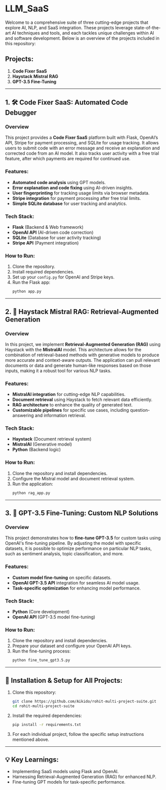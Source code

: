 # LLM_SaaS



Welcome to a comprehensive suite of three cutting-edge projects that explore AI, NLP, and SaaS integration. These projects leverage state-of-the-art AI techniques and tools, and each tackles unique challenges within AI and software development. Below is an overview of the projects included in this repository:

## Projects:
1. **Code Fixer SaaS**  
2. **Haystack Mistral RAG**  
3. **GPT-3.5 Fine-Tuning**

---

## 1. 🛠️ Code Fixer SaaS: Automated Code Debugger

### Overview
This project provides a **Code Fixer SaaS** platform built with Flask, OpenAI’s API, Stripe for payment processing, and SQLite for usage tracking. It allows users to submit code with an error message and receive an explanation and corrected code from an AI model. It also tracks user activity with a free trial feature, after which payments are required for continued use.

### Features:
- **Automated code analysis** using GPT models.
- **Error explanation and code fixing** using AI-driven insights.
- **User fingerprinting** for tracking usage limits via browser metadata.
- **Stripe integration** for payment processing after free trial limits.
- **Simple SQLite database** for user tracking and analytics.

### Tech Stack:
- **Flask** (Backend & Web framework)
- **OpenAI API** (AI-driven code correction)
- **SQLite** (Database for user activity tracking)
- **Stripe API** (Payment integration)

### How to Run:
1. Clone the repository.
2. Install required dependencies.
3. Set up your `config.py` for OpenAI and Stripe keys.
4. Run the Flask app:
   ```bash
   python app.py
   ```
   
---

## 2. 🧠 Haystack Mistral RAG: Retrieval-Augmented Generation

### Overview
In this project, we implement **Retrieval-Augmented Generation (RAG)** using Haystack with the **MistralAI** model. This architecture allows for the combination of retrieval-based methods with generative models to produce more accurate and context-aware outputs. The application can pull relevant documents or data and generate human-like responses based on those inputs, making it a robust tool for various NLP tasks.

### Features:
- **MistralAI integration** for cutting-edge NLP capabilities.
- **Document retrieval** using Haystack to fetch relevant data efficiently.
- **RAG architecture** to enhance the quality of generated text.
- **Customizable pipelines** for specific use cases, including question-answering and information retrieval.

### Tech Stack:
- **Haystack** (Document retrieval system)
- **MistralAI** (Generative model)
- **Python** (Backend logic)

### How to Run:
1. Clone the repository and install dependencies.
2. Configure the Mistral model and document retrieval system.
3. Run the application:
   ```bash
   python rag_app.py
   ```

---

## 3. 🤖 GPT-3.5 Fine-Tuning: Custom NLP Solutions

### Overview
This project demonstrates how to **fine-tune GPT-3.5** for custom tasks using OpenAI's fine-tuning pipeline. By adjusting the model with specific datasets, it is possible to optimize performance on particular NLP tasks, such as sentiment analysis, topic classification, and more.

### Features:
- **Custom model fine-tuning** on specific datasets.
- **OpenAI GPT-3.5 API** integration for seamless AI model usage.
- **Task-specific optimization** for enhancing model performance.

### Tech Stack:
- **Python** (Core development)
- **OpenAI API** (GPT-3.5 model fine-tuning)

### How to Run:
1. Clone the repository and install dependencies.
2. Prepare your dataset and configure your OpenAI API keys.
3. Run the fine-tuning process:
   ```bash
   python fine_tune_gpt3.5.py
   ```

---

## 🔧 Installation & Setup for All Projects:
1. Clone this repository:
   ```bash
   git clone https://github.com/Aikido/rohit-multi-project-suite.git
   cd rohit-multi-project-suite
   ```
2. Install the required dependencies:
   ```bash
   pip install -r requirements.txt
   ```
3. For each individual project, follow the specific setup instructions mentioned above.

---

## 💡 Key Learnings:
- Implementing SaaS models using Flask and OpenAI.
- Harnessing Retrieval-Augmented Generation (RAG) for enhanced NLP.
- Fine-tuning GPT models for task-specific performance.
